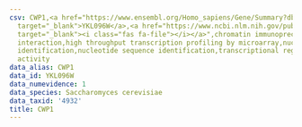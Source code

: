 ```yaml
---
csv: CWP1,<a href="https://www.ensembl.org/Homo_sapiens/Gene/Summary?db=core;g=YKL096W"
  target="_blank">YKL096W</a>,<a href="https://www.ncbi.nlm.nih.gov/pubmed/15169889"
  target="_blank"><i class="fas fa-file"></i></a>",chromatin immunoprecipitation assay,direct
  interaction,high throughput transcription profiling by microarray,nucleotide sequence
  identification,nucleotide sequence identification,transcriptional regulation,up-regulates
  activity
data_alias: CWP1
data_id: YKL096W
data_numevidence: 1
data_species: Saccharomyces cerevisiae
data_taxid: '4932'
title: CWP1
---
```

